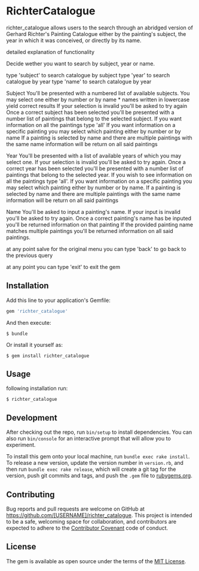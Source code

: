 # RichterCatalogue

richter_catalogue allows users to the search through an abridged version of Gerhard Richter's Painting Catalogue either by the painting's subject, the year in which it was conceived, or directly by its name.


detailed explanation of functionality 

Decide wether you want to search by subject, year or name.

type 'subject' to search catalogue by subject 
type 'year' to search catalogue by year
type 'name' to search catalogue by year

Subject 
  You'll be presented with a numbered list of available subjects.
  You may select one either by number or by name  * names written in lowercase yield correct results
  If your selection is invalid you'll be asked to try again
  Once a correct subject has been selected you'll be presented with a number list of paintings that belong to the selected subject. 
  If you want information on all the paintings type 'all'
  If you want information on a specific painting you may select which painting either by number or by name
  If a painting is selected by name and there are multiple paintings with the same name information will be return on all said paintings

Year 
  You'll be presented with a list of available years of which you may select one.
  If your selection is invalid you'll be asked to try again.
  Once a correct year has been selected you'll be presented with a number list of paintings that belong to the selected year.
  If you wish to see information on all the paintings type 'all'. 
  If you want information on a specific painting you may select which painting either by number or by name.
  If a painting is selected by name and there are multiple paintings with the same name information will be return on all said paintings

Name 
  You'll be asked to input a painting's name. 
  If your input is invalid you'll be asked to try again.
  Once a correct painting's name has be inputed you'll be returned information on that painting
  If the provided painting name matches multiple paintings you'll be returned information on all said paintings.

at any point salve for the original menu you can type 'back' to go back to the previous query

at any point you can type 'exit' to exit the gem

## Installation

Add this line to your application's Gemfile:

```ruby
gem 'richter_catalogue'
```

And then execute:

    $ bundle

Or install it yourself as:

    $ gem install richter_catalogue

## Usage

following installation run:

    $ richter_catalogue

## Development

After checking out the repo, run `bin/setup` to install dependencies. You can also run `bin/console` for an interactive prompt that will allow you to experiment.

To install this gem onto your local machine, run `bundle exec rake install`. To release a new version, update the version number in `version.rb`, and then run `bundle exec rake release`, which will create a git tag for the version, push git commits and tags, and push the `.gem` file to [rubygems.org](https://rubygems.org).

## Contributing

Bug reports and pull requests are welcome on GitHub at https://github.com/[USERNAME]/richter_catalogue. This project is intended to be a safe, welcoming space for collaboration, and contributors are expected to adhere to the [Contributor Covenant](http://contributor-covenant.org) code of conduct.


## License

The gem is available as open source under the terms of the [MIT License](http://opensource.org/licenses/MIT).

